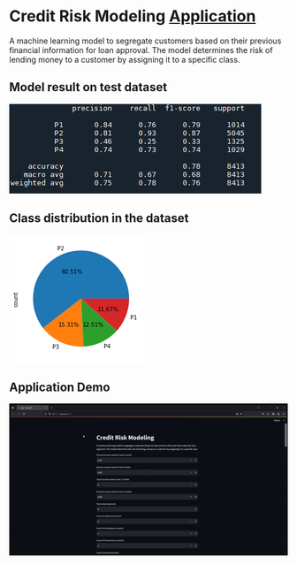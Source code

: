 # Credit Risk Modeling [Application](https://huggingface.co/spaces/ashish-001/Credit_risk_modeling)
A machine learning model to segregate customers based on their previous financial information for loan approval. The model determines the risk of lending money to a customer by assigning it to a specific class.

## Model result on test dataset
![alt text](image.png)

## Class distribution in the dataset
![alt text](image-1.png)

## Application Demo
![alt image](Demo.gif)
